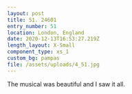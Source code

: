 ```yaml
---
layout: post
title: 51. 24601
entry_number: 51
location: London, England
date: 2020-12-13T16:53:27.219Z
length_layout: X-Small
component_type: xs_1
custom_bg: pampas
file: /assets/uploads/4_51.jpg
---
```

The musical was beautiful and I saw it all.